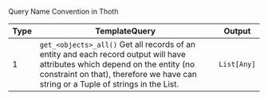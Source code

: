 Query Name Convention in Thoth


| Type | TemplateQuery | Output |
| --- | --- | --- |
| 1 | ``get_<objects>_all()`` Get all records of an entity and each record output will have attributes which depend on the entity (no constraint on that), therefore we have can string or a Tuple of strings in the List. | ``List[Any]`` |